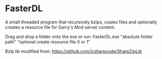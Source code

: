 # FasterDL
A small threaded program that recursively bzips, copies files and optionally creates a resource file for Garry's Mod server content.

Drag and drop a folder onto the exe or run: FasterDL.exe "absolute folder path" "optional create resource file 0 or 1"

Bzip lib modified from: https://github.com/icsharpcode/SharpZipLib
